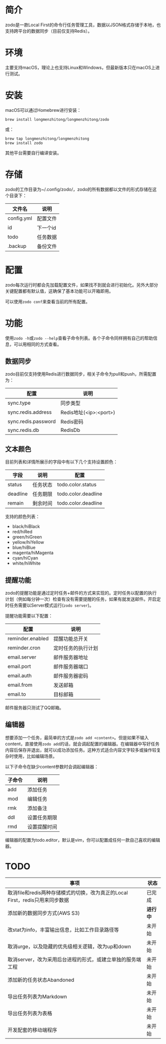 # 简介

zodo是一款Local First的命令行任务管理工具，数据以JSON格式存储于本地，也支持跨平台的数据同步（目前仅支持Redis）。

# 环境

主要支持macOS，理论上也支持Linux和Windows，但最新版本只在macOS上进行测试。

# 安装

macOS可以通过Homebrew进行安装：

```shell
brew install longmenzhitong/longmenzhitong/zodo
```

或：

```shell
brew tap longmenzhitong/longmenzhitong
brew install zodo
```

其他平台需要自行编译安装。

# 存储

zodo的工作目录为~/.config/zodo/，zodo的所有数据都以文件的形式存储在这个目录下：

| 文件名     | 说明     |
| ---------- | -------- |
| config.yml | 配置文件 |
| id         | 下一个id |
| todo       | 任务数据 |
| .backup    | 备份文件 |

# 配置

zodo每次运行时都会先加载配置文件，如果找不到就会进行初始化。另外大部分关键配置都有默认值，这确保了基本功能可以开箱即用。

可以使用`zodo conf`来查看当前的所有配置。

# 功能

使用`zodo -h`或`zodo --help`查看子命令列表。各个子命令同样拥有自己的帮助信息，可以用相同的方式查看。

## 数据同步

zodo目前仅支持使用Redis进行数据同步，相关子命令为pull和push，所需配置为：

| 配置                | 说明                     |
| ------------------- | ------------------------ |
| sync.type           | 同步类型                 |
| sync.redis.address  | Redis地址(\<ip>:\<port>) |
| sync.redis.password | Redis密码                |
| sync.redis.db       | RedisDb                  |

## 文本颜色

目前列表和详情所展示的字段中有以下几个支持设置颜色：

| 字段     | 说明     | 配置                |
| -------- | -------- | ------------------- |
| status   | 任务状态 | todo.color.status   |
| deadline | 任务期限 | todo.color.deadline |
| remain   | 剩余时间 | todo.color.deadline |

支持的颜色列表：

- black/hiBlack
- red/hiRed
- green/hiGreen
- yellow/hiYellow
- blue/hiBlue
- magenta/hiMagenta
- cyan/hiCyan
- white/hiWhite

## 提醒功能

zodo的提醒功能是通过定时任务+邮件的方式来实现的。定时任务以配置的执行计划（例如每分钟一次）检查有没有需要提醒的任务，如果有就发送邮件。开启定时任务需要以Server模式运行(`zodo server`)。

提醒功能需要以下配置：

| 配置             | 说明               |
| ---------------- | ------------------ |
| reminder.enabled | 提醒功能总开关     |
| reminder.cron    | 定时任务的执行计划 |
| email.server     | 邮件服务器地址     |
| email.port       | 邮件服务器端口     |
| email.auth       | 邮件服务器密码     |
| email.from       | 发送邮箱           |
| email.to         | 目标邮箱           |

邮件服务器只测试了QQ邮箱。

## 编辑器

想要添加一个任务，最简单的方式是`zodo add <content>`。但是如果不输入content，直接使用`zodo add`的话，就会调起配置的编辑器。在编辑器中写好任务内容后保存并退出，就可以成功添加任务。这种方式适合内容文字较多或操作较复杂时使用，比如编辑场景。

以下子命令在缺少content参数时会调起编辑器：

| 子命令 | 说明         |
| ------ | ------------ |
| add    | 添加任务     |
| mod    | 编辑任务     |
| rmk    | 添加备注     |
| ddl    | 设置任务期限 |
| rmd    | 设置提醒时间 |

编辑器的配置为todo.editor，默认是vim，你可以配置成任何一款自己喜欢的编辑器。

# TODO

| 事项                                                                          | 状态       |
| ----------------------------------------------------------------------------- | ---------- |
| 取消file和redis两种存储模式的切换，改为真正的Local First，redis只用来同步数据 | 已完成     |
| 添加新的数据同步方式(AWS S3)                                                  | **进行中** |
| 改stat为info，丰富输出信息，比如工作目录路径等                                | 未开始     |
| 取消urge，以及隐藏的优先级相关逻辑，改为up和down                              | 未开始     |
| 取消server，改为采用后台进程的形式，或建立单独的服务端工程                    | 未开始     |
| 添加新的任务状态Abandoned                                                     | 未开始     |
| 导出任务列表为Markdown                                                        | 未开始     |
| 导出任务列表为表格                                                            | 未开始     |
| 开发配套的移动端程序                                                          | 未开始     |
